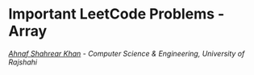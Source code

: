 # Important LeetCode Problems - Array
*[Ahnaf Shahrear Khan](https://github.com/ahnafshahrear) - Computer Science & Engineering, University of Rajshahi*

